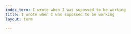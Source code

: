 ```yaml
---
index_term: I wrote when I was supossed to be working
title: I wrote when I was supossed to be working
layout: term

---
```

